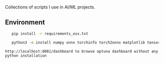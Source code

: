 Collections of scripts I use in AI/ML projects.

## Environment

```bash
   pip install -r requirements_osx.txt
```

```bash
   python3 -m install numpy onnx torchinfo torch2onnx matplotlib tensorflow QKeras torchinfo torch lightning tf2onnx optuna optuna-dashboard pandas optuna-fast-fanova gunicorn
```
```log 
http://localhost:8081/dashboard to browse optuna dashboard without any python installation
```

